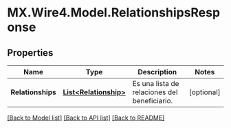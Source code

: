 # MX.Wire4.Model.RelationshipsResponse
## Properties

Name | Type | Description | Notes
------------ | ------------- | ------------- | -------------
**Relationships** | [**List&lt;Relationship&gt;**](Relationship.md) | Es una lista de relaciones del beneficiario. | [optional] 

[[Back to Model list]](../README.md#documentation-for-models) [[Back to API list]](../README.md#documentation-for-api-endpoints) [[Back to README]](../README.md)

